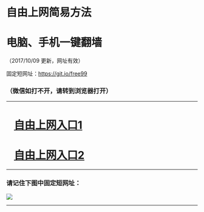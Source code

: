﻿# 自由上网简易方法

# 电脑、手机一键翻墙

（2017/10/09 更新，网址有效）

固定短网址：https://git.io/free99

### （微信如打不开，请转到浏览器打开）


***





# &nbsp;&nbsp; <a href="http://ft2493027476.fwq-tz-1001.info/fwqtz01.html?t=10090015111 " target="_blank">自由上网入口1</a>
# &nbsp;&nbsp; <a href="http://ft1778028657.fwq-tz-1002.info/fwqtz02.html?t=100900115145 " target="_blank">自由上网入口2</a>
***

### 请记住下图中固定短网址：

<img src="https://s3-us-west-2.amazonaws.com/fwq-1001/yjfq-20170905okok.png" /> 


***

